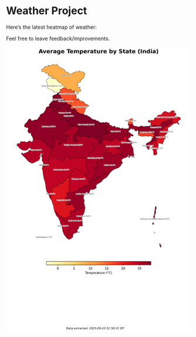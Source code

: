 # Weather Project

Here’s the latest heatmap of weather:

Feel free to leave feedback/improvements.

![India Heatmap](docs/assets/india_heatmap.png?v=D05E11)
